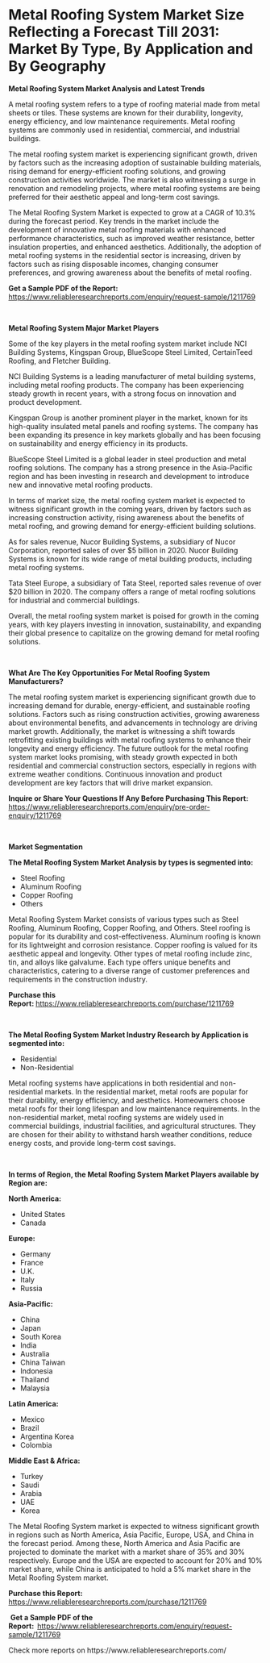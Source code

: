 <p><h1>Metal Roofing System Market Size Reflecting a Forecast Till 2031: Market By Type, By Application and By Geography</h1></p><p><strong>Metal Roofing System Market Analysis and Latest Trends</strong></p>
<p><p>A metal roofing system refers to a type of roofing material made from metal sheets or tiles. These systems are known for their durability, longevity, energy efficiency, and low maintenance requirements. Metal roofing systems are commonly used in residential, commercial, and industrial buildings.</p><p>The metal roofing system market is experiencing significant growth, driven by factors such as the increasing adoption of sustainable building materials, rising demand for energy-efficient roofing solutions, and growing construction activities worldwide. The market is also witnessing a surge in renovation and remodeling projects, where metal roofing systems are being preferred for their aesthetic appeal and long-term cost savings.</p><p>The Metal Roofing System Market is expected to grow at a CAGR of 10.3% during the forecast period. Key trends in the market include the development of innovative metal roofing materials with enhanced performance characteristics, such as improved weather resistance, better insulation properties, and enhanced aesthetics. Additionally, the adoption of metal roofing systems in the residential sector is increasing, driven by factors such as rising disposable incomes, changing consumer preferences, and growing awareness about the benefits of metal roofing.</p></p>
<p><strong>Get a Sample PDF of the Report:&nbsp;</strong> <a href="https://www.reliableresearchreports.com/enquiry/request-sample/1211769">https://www.reliableresearchreports.com/enquiry/request-sample/1211769</a></p>
<p>&nbsp;</p>
<p><strong>Metal Roofing System Major Market Players</strong></p>
<p><p>Some of the key players in the metal roofing system market include NCI Building Systems, Kingspan Group, BlueScope Steel Limited, CertainTeed Roofing, and Fletcher Building.</p><p>NCI Building Systems is a leading manufacturer of metal building systems, including metal roofing products. The company has been experiencing steady growth in recent years, with a strong focus on innovation and product development.</p><p>Kingspan Group is another prominent player in the market, known for its high-quality insulated metal panels and roofing systems. The company has been expanding its presence in key markets globally and has been focusing on sustainability and energy efficiency in its products.</p><p>BlueScope Steel Limited is a global leader in steel production and metal roofing solutions. The company has a strong presence in the Asia-Pacific region and has been investing in research and development to introduce new and innovative metal roofing products.</p><p>In terms of market size, the metal roofing system market is expected to witness significant growth in the coming years, driven by factors such as increasing construction activity, rising awareness about the benefits of metal roofing, and growing demand for energy-efficient building solutions.</p><p>As for sales revenue, Nucor Building Systems, a subsidiary of Nucor Corporation, reported sales of over $5 billion in 2020. Nucor Building Systems is known for its wide range of metal building products, including metal roofing systems.</p><p>Tata Steel Europe, a subsidiary of Tata Steel, reported sales revenue of over $20 billion in 2020. The company offers a range of metal roofing solutions for industrial and commercial buildings.</p><p>Overall, the metal roofing system market is poised for growth in the coming years, with key players investing in innovation, sustainability, and expanding their global presence to capitalize on the growing demand for metal roofing solutions.</p></p>
<p>&nbsp;</p>
<p><strong>What Are The Key Opportunities For Metal Roofing System Manufacturers?</strong></p>
<p><p>The metal roofing system market is experiencing significant growth due to increasing demand for durable, energy-efficient, and sustainable roofing solutions. Factors such as rising construction activities, growing awareness about environmental benefits, and advancements in technology are driving market growth. Additionally, the market is witnessing a shift towards retrofitting existing buildings with metal roofing systems to enhance their longevity and energy efficiency. The future outlook for the metal roofing system market looks promising, with steady growth expected in both residential and commercial construction sectors, especially in regions with extreme weather conditions. Continuous innovation and product development are key factors that will drive market expansion.</p></p>
<p><strong>Inquire or Share Your Questions If Any Before Purchasing This Report:</strong> <a href="https://www.reliableresearchreports.com/enquiry/pre-order-enquiry/1211769">https://www.reliableresearchreports.com/enquiry/pre-order-enquiry/1211769</a></p>
<p>&nbsp;</p>
<p><strong>Market Segmentation</strong></p>
<p><strong>The Metal Roofing System Market Analysis by types is segmented into:</strong></p>
<p><ul><li>Steel Roofing</li><li>Aluminum Roofing</li><li>Copper Roofing</li><li>Others</li></ul></p>
<p><p>Metal Roofing System Market consists of various types such as Steel Roofing, Aluminum Roofing, Copper Roofing, and Others. Steel roofing is popular for its durability and cost-effectiveness. Aluminum roofing is known for its lightweight and corrosion resistance. Copper roofing is valued for its aesthetic appeal and longevity. Other types of metal roofing include zinc, tin, and alloys like galvalume. Each type offers unique benefits and characteristics, catering to a diverse range of customer preferences and requirements in the construction industry.</p></p>
<p><strong>Purchase this Report:&nbsp;</strong><a href="https://www.reliableresearchreports.com/purchase/1211769">https://www.reliableresearchreports.com/purchase/1211769</a></p>
<p>&nbsp;</p>
<p><strong>The Metal Roofing System Market Industry Research by Application is segmented into:</strong></p>
<p><ul><li>Residential</li><li>Non-Residential</li></ul></p>
<p><p>Metal roofing systems have applications in both residential and non-residential markets. In the residential market, metal roofs are popular for their durability, energy efficiency, and aesthetics. Homeowners choose metal roofs for their long lifespan and low maintenance requirements. In the non-residential market, metal roofing systems are widely used in commercial buildings, industrial facilities, and agricultural structures. They are chosen for their ability to withstand harsh weather conditions, reduce energy costs, and provide long-term cost savings.</p></p>
<p>&nbsp;</p>
<p><strong>In terms of Region, the Metal Roofing System Market Players available by Region are:</strong></p>
<p>
    <p> <strong> North America: </strong>
        <ul>
            <li>United States</li>
            <li>Canada</li>
        </ul>
        </p> 
    <p> <strong> Europe: </strong>
        <ul>
            <li>Germany</li>
            <li>France</li>
            <li>U.K.</li>
            <li>Italy</li>
            <li>Russia</li>
        </ul>
        </p> 
    <p> <strong> Asia-Pacific: </strong>
        <ul>
            <li>China</li>
            <li>Japan</li>
            <li>South Korea</li>
            <li>India</li>
            <li>Australia</li>
            <li>China Taiwan</li>
            <li>Indonesia</li>
            <li>Thailand</li>
            <li>Malaysia</li>
        </ul>
        </p> 
    <p> <strong> Latin America: </strong>
        <ul>
            <li>Mexico</li>
            <li>Brazil</li>
            <li>Argentina Korea</li>
            <li>Colombia</li>
        </ul>
        </p> 
    <p> <strong> Middle East & Africa: </strong>
        <ul>
            <li>Turkey</li>
            <li>Saudi</li>
            <li>Arabia</li>
            <li>UAE</li>
            <li>Korea</li>
        </ul>
    </p>
    </p>
<p><p>The Metal Roofing System market is expected to witness significant growth in regions such as North America, Asia Pacific, Europe, USA, and China in the forecast period. Among these, North America and Asia Pacific are projected to dominate the market with a market share of 35% and 30% respectively. Europe and the USA are expected to account for 20% and 10% market share, while China is anticipated to hold a 5% market share in the Metal Roofing System market.</p></p>
<p><strong>Purchase this Report: </strong><a href="https://www.reliableresearchreports.com/purchase/1211769">https://www.reliableresearchreports.com/purchase/1211769</a></p>
<p>&nbsp;<strong>Get a Sample PDF of the Report:&nbsp;&nbsp;</strong><a href="https://www.reliableresearchreports.com/enquiry/request-sample/1211769">https://www.reliableresearchreports.com/enquiry/request-sample/1211769</a></p>
<p><strong></strong></p>
<p>Check more reports on https://www.reliableresearchreports.com/</p>